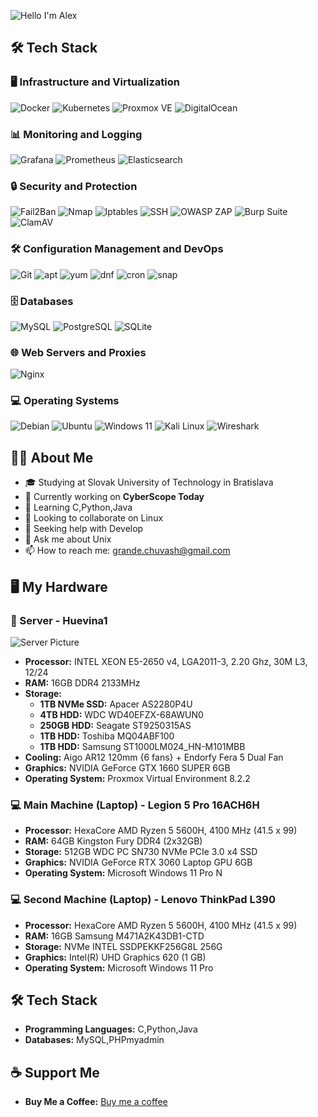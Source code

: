 ![Hello I'm Alex](https://readme-typing-svg.herokuapp.com?font=Fira+Code&size=24&pause=1000&color=blue&width=435&lines=Hello%2C+I'm+Alex;Welcome+to+my+GitHub!+👨‍💻)

## 🛠 Tech Stack

### 🖥️ Infrastructure and Virtualization
![Docker](https://img.shields.io/badge/Docker-2496ED?style=for-the-badge&logo=docker&logoColor=white)
![Kubernetes](https://img.shields.io/badge/Kubernetes-326CE5?style=for-the-badge&logo=kubernetes&logoColor=white)
![Proxmox VE](https://img.shields.io/badge/Proxmox-0A0A0A?style=for-the-badge&logo=proxmox&logoColor=white)
![DigitalOcean](https://img.shields.io/badge/DigitalOcean-0080FF?style=for-the-badge&logo=digitalocean&logoColor=white)

### 📊 Monitoring and Logging
![Grafana](https://img.shields.io/badge/Grafana-F46800?style=for-the-badge&logo=grafana&logoColor=white)
![Prometheus](https://img.shields.io/badge/Prometheus-E6522C?style=for-the-badge&logo=prometheus&logoColor=white)
![Elasticsearch](https://img.shields.io/badge/Elasticsearch-005571?style=for-the-badge&logo=elasticsearch&logoColor=white)

### 🔒 Security and Protection
![Fail2Ban](https://img.shields.io/badge/Fail2Ban-2D3748?style=for-the-badge&logo=fail2ban&logoColor=white)
![Nmap](https://img.shields.io/badge/Nmap-4682B4?style=for-the-badge&logo=nmap&logoColor=white)
![Iptables](https://img.shields.io/badge/Iptables-326690?style=for-the-badge&logo=linux&logoColor=white)
![SSH](https://img.shields.io/badge/SSH-2F6792?style=for-the-badge&logo=linux&logoColor=white)
![OWASP ZAP](https://img.shields.io/badge/OWASP%20ZAP-000000?style=for-the-badge&logo=owasp&logoColor=white)
![Burp Suite](https://img.shields.io/badge/Burp_Suite-FF7000?style=for-the-badge&logo=burp-suite&logoColor=white)
![ClamAV](https://img.shields.io/badge/ClamAV-01757A?style=for-the-badge&logo=clamav&logoColor=white)

### 🛠️ Configuration Management and DevOps
![Git](https://img.shields.io/badge/Git-F05032?style=for-the-badge&logo=git&logoColor=white)
![apt](https://img.shields.io/badge/apt-336791?style=for-the-badge&logo=debian&logoColor=white)
![yum](https://img.shields.io/badge/yum-FC431E?style=for-the-badge&logo=redhat&logoColor=white)
![dnf](https://img.shields.io/badge/dnf-294172?style=for-the-badge&logo=fedora&logoColor=white)
![cron](https://img.shields.io/badge/cron-6DB33F?style=for-the-badge&logo=linux&logoColor=white)
![snap](https://img.shields.io/badge/snap-9B49E3?style=for-the-badge&logo=snapcraft&logoColor=white)

### 🗄️ Databases
![MySQL](https://img.shields.io/badge/MySQL-4479A1?style=for-the-badge&logo=mysql&logoColor=white)
![PostgreSQL](https://img.shields.io/badge/PostgreSQL-336791?style=for-the-badge&logo=postgresql&logoColor=white)
![SQLite](https://img.shields.io/badge/SQLite-003B57?style=for-the-badge&logo=sqlite&logoColor=white)

### 🌐 Web Servers and Proxies
![Nginx](https://img.shields.io/badge/Nginx-009639?style=for-the-badge&logo=nginx&logoColor=white)

### 💻 Operating Systems
![Debian](https://img.shields.io/badge/Debian-A81D33?style=for-the-badge&logo=debian&logoColor=white)
![Ubuntu](https://img.shields.io/badge/Ubuntu-E95420?style=for-the-badge&logo=ubuntu&logoColor=white)
![Windows 11](https://img.shields.io/badge/Windows_11-0078D6?style=for-the-badge&logo=windows&logoColor=white)
![Kali Linux](https://img.shields.io/badge/Kali_Linux-557C94?style=for-the-badge&logo=kalilinux&logoColor=white)
![Wireshark](https://img.shields.io/badge/Wireshark-1679A7?style=for-the-badge&logo=wireshark&logoColor=white)

## 👨‍💻 About Me

- 🎓 Studying at Slovak University of Technology in Bratislava
- 🔭 Currently working on **CyberScope Today**
- 🌱 Learning C,Python,Java
- 👯 Looking to collaborate on Linux
- 🤔 Seeking help with Develop
- 💬 Ask me about Unix
- 📫 How to reach me: grande.chuvash@gmail.com

## 🖥 My Hardware

### 🔧 Server - Huevina1
![Server Picture](https://i.imgur.com/FkMWXWy_d.webp?maxwidth=430)

- **Processor:** INTEL XEON E5-2650 v4, LGA2011-3, 2.20 Ghz, 30M L3, 12/24
- **RAM:** 16GB DDR4 2133MHz
- **Storage:**
  - **1TB NVMe SSD:** Apacer AS2280P4U
  - **4TB HDD:** WDC WD40EFZX-68AWUN0
  - **250GB HDD:** Seagate ST9250315AS
  - **1TB HDD:** Toshiba MQ04ABF100
  - **1TB HDD:** Samsung ST1000LM024_HN-M101MBB
- **Cooling:** Aigo AR12 120mm {6 fans} + Endorfy Fera 5 Dual Fan
- **Graphics:** NVIDIA GeForce GTX 1660 SUPER 6GB
- **Operating System:** Proxmox Virtual Environment 8.2.2

### 💻 Main Machine (Laptop) - Legion 5 Pro 16ACH6H

- **Processor:** HexaCore AMD Ryzen 5 5600H, 4100 MHz (41.5 x 99) 
- **RAM:** 64GB Kingston Fury DDR4 (2x32GB)
- **Storage:** 512GB WDC PC SN730 NVMe PCIe 3.0 x4 SSD
- **Graphics:** NVIDIA GeForce RTX 3060 Laptop GPU 6GB
- **Operating System:** Microsoft Windows 11 Pro N

### 💻 Second Machine (Laptop) - Lenovo ThinkPad L390

- **Processor:** HexaCore AMD Ryzen 5 5600H, 4100 MHz (41.5 x 99) 
- **RAM:** 16GB	Samsung M471A2K43DB1-CTD
- **Storage:** NVMe INTEL SSDPEKKF256G8L 256G
- **Graphics:** Intel(R) UHD Graphics 620  (1 GB)
- **Operating System:** Microsoft Windows 11 Pro
  
## 🛠 Tech Stack

- **Programming Languages:** C,Python,Java
- **Databases:** MySQL,PHPmyadmin

## ☕ Support Me

- **Buy Me a Coffee:** [Buy me a coffee](https://buymeacoffee.com/grandechuvash)
